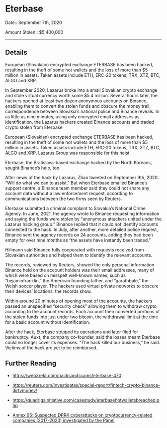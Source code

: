 # Eterbase

Date:: September 7th, 2020

Amount Stolen:: $5,400,000

---


## Details


European (Slovakian) encrypted exchange ETERBASE has been hacked, resulting in the theft of some hot wallets and the loss of more than $5 million in assets. Taken assets include ETH, ERC-20 tokens, TRX, XTZ, BTC, ALGO and XRP.

In September 2020, Lazarus broke into a small Slovakian crypto exchange and stole virtual currency worth some $5.4 million. Several hours later, the hackers opened at least two dozen anonymous accounts on Binance, enabling them to convert the stolen funds and obscure the money trail, correspondence between Slovakia’s national police and Binance reveals. In as little as nine minutes, using only encrypted email addresses as identification, the Lazarus hackers created Binance accounts and traded crypto stolen from Eterbase

European (Slovakian) encrypted exchange ETERBASE has been hacked, resulting in the theft of some hot wallets and the loss of more than $5 million in assets. Taken assets include ETH, ERC-20 tokens, TRX, XTZ, BTC, ALGO and XRP. Lazarus Group was responsible for this heist

Eterbase, the Bratislava-based exchange hacked by the North Koreans, sought Binance’s help, too.

After news of the hack by Lazarus, Zhao tweeted on September 9th, 2020: “Will do what we can to assist.” But when Eterbase emailed Binance’s support centre, a Binance team member said they could not share any account data without a law enforcement request, according to communications between the two firms seen by Reuters.

Eterbase submitted a criminal complaint to Slovakia’s National Crime Agency. In June, 2021, the agency wrote to Binance requesting information and saying the funds were stolen by “anonymous attackers united under the Lazarus hacking group.” Binance replied that it could not identify accounts connected to the hack. In July, after another, more detailed police request, Binance sent the agency records on 24 accounts, adding they had been empty for over nine months as “the assets have instantly been traded.”

Hillmann said Binance fully cooperated with requests received from Slovakian authorities and helped them to identify the relevant accounts.

The records, reviewed by Reuters, showed the only personal information Binance held on the account holders was their email addresses, many of which were based on misspelt well-known names, such as “bejaminfranklin,” the American founding father, and “garathbale,” the Welsh soccer player. The hackers used virtual private networks to obscure their devices’ locations, the records show.

Within around 20 minutes of opening most of the accounts, the hackers passed an unspecified “security check” allowing them to withdraw crypto, according to the account records. Each account then converted portions of the stolen funds into just under two bitcoin, the withdrawal limit at the time for a basic account without identification.

After the hack, Eterbase stopped its operations and later filed for bankruptcy. Auxt, the company co-founder, said the losses meant Eterbase could no longer cover its expenses. “The hack killed our business,” he said. Victims of the hack are yet to be reimbursed.


## Further Reading

- https://web3rekt.com/hacksandscams/eterbase-470

- https://reuters.com/investigates/special-report/fintech-crypto-binance-dirtymoney/

- https://quadrigainitiative.com/casestudy/eterbasehotwalletsbreached.php

- [Annex 95: Suspected DPRK cyberattacks on cryptocurrency-related companies (2017-2023) investigated by the Panel](../pdfs/2024-03-07_UN-Security-Council_s-2024-215.pdf)